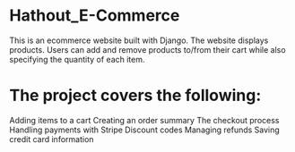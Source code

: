 # Hathout_E-Commerce

This is an ecommerce website built with Django. The website displays products. Users can add and remove products to/from their cart while also specifying the quantity of each item.

# The project covers the following: 

Adding items to a cart
Creating an order summary
The checkout process
Handling payments with Stripe
Discount codes
Managing refunds
Saving credit card information


